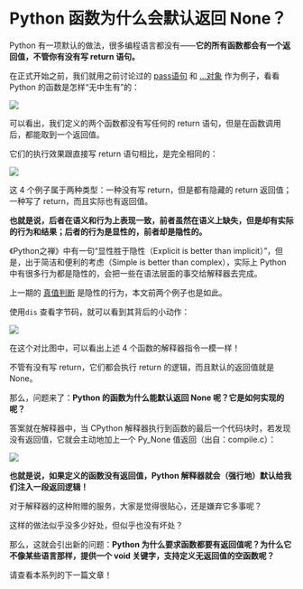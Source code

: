 # Python 函数为什么会默认返回 None？

Python 有一项默认的做法，很多编程语言都没有——**它的所有函数都会有一个返回值，不管你有没有写 return 语句。** 

在正式开始之前，我们就用之前讨论过的 [pass语句](https://mp.weixin.qq.com/s/GpBOO0MLsc6g_mNq85Zy0A) 和 [...对象](https://mp.weixin.qq.com/s/SOSN_p74eDHv3tJnSJIZfg) 作为例子，看看 Python 的函数是怎样“无中生有”的：

![](http://ww1.sinaimg.cn/large/68b02e3bgy1ghrfq5bfplj20ep09h40k.jpg)

可以看出，我们定义的两个函数都没有写任何的 return 语句，但是在函数调用后，都能取到一个返回值。

它们的执行效果跟直接写 return 语句相比，是完全相同的：

![](http://ww1.sinaimg.cn/large/68b02e3bgy1ghrfxdjvdsj20ep09hwfm.jpg)

这 4 个例子属于两种类型：一种没有写 return，但是都有隐藏的 return 返回值；一种写了 return，而且实际也有返回值。

**也就是说，后者在语义和行为上表现一致，前者虽然在语义上缺失，但是却有实际的行为和结果；后者的行为是显性的，前者却是隐性的。** 

《Python之禅》中有一句“显性胜于隐性（Explicit is better than implicit）”，但是，出于简洁和便利的考虑（Simple is better than complex），实际上 Python 中有很多行为都是隐性的，会把一些在语法层面的事交给解释器去完成。

上一期的 [真值判断](https://mp.weixin.qq.com/s/g6jZX0IdH9xpM7BMV3-ToQ) 是隐性的行为，本文前两个例子也是如此。

使用`dis` 查看字节码，就可以看到其背后的小动作：

![](http://ww1.sinaimg.cn/large/68b02e3bgy1ghrg9pcsycj20ep09hjt4.jpg)

在这个对比图中，可以看出上述 4 个函数的解释器指令一模一样！

不管有没有写 return，它们都会执行 return 的逻辑，而且默认的返回值就是  None。

那么，问题来了：**Python 的函数为什么能默认返回 None 呢？它是如何实现的呢？** 

答案就在解释器中，当 CPython 解释器执行到函数的最后一个代码块时，若发现没有返回值，它就会主动地加上一个 Py_None 值返回（出自：compile.c）：

![](http://ww1.sinaimg.cn/large/68b02e3bgy1ghrgwcawewj20ep09htag.jpg)

**也就是说，如果定义的函数没有返回值，Python 解释器就会（强行地）默认给我们注入一段返回逻辑！** 

对于解释器的这种附赠的服务，大家是觉得很贴心，还是嫌弃它多事呢？

这样的做法似乎没多少好处，但似乎也没有坏处？

那么，这就会引出新的问题：**Python 为什么要求函数都要有返回值呢？为什么它不像某些语言那样，提供一个 void 关键字，支持定义无返回值的空函数呢？**  

请查看本系列的下一篇文章！
